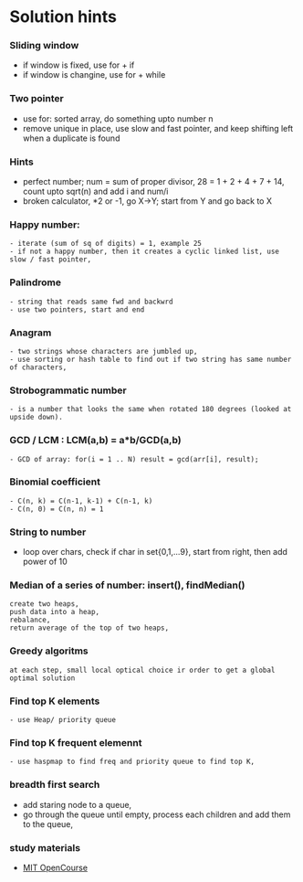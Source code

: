 # Solution hints

### Sliding window
  - if window is fixed, use for + if
  - if window is changine, use for + while

### Two pointer
  - use for: sorted array, do something upto number n
  - remove unique in place, use slow and fast pointer, and keep shifting left when a duplicate is found
  
### Hints
  - perfect number; num = sum of proper divisor, 28 = 1 + 2 + 4 + 7 + 14, count upto sqrt(n) and add i and num/i
  - broken calculator, *2 or -1, go X->Y; start from Y and go back to X



### Happy number:
    - iterate (sum of sq of digits) = 1, example 25
    - if not a happy number, then it creates a cyclic linked list, use slow / fast pointer,

### Palindrome
    - string that reads same fwd and backwrd
    - use two pointers, start and end 
   
### Anagram 
    - two strings whose characters are jumbled up, 
    - use sorting or hash table to find out if two string has same number of characters, 

### Strobogrammatic number
    - is a number that looks the same when rotated 180 degrees (looked at upside down).


### GCD / LCM : LCM(a,b) = a*b/GCD(a,b)    
    - GCD of array: for(i = 1 .. N) result = gcd(arr[i], result);

### Binomial coefficient
    - C(n, k) = C(n-1, k-1) + C(n-1, k)
    - C(n, 0) = C(n, n) = 1

### String to number
- loop over chars, check if char in set{0,1,...9}, start from right, then add power of 10 

### Median of a series of number: insert(), findMedian()
    create two heaps, 
    push data into a heap, 
    rebalance,
    return average of the top of two heaps, 
    
### Greedy algoritms
    at each step, small local optical choice ir order to get a global optimal solution

### Find top K elements
    - use Heap/ priority queue
    
### Find top K frequent elemennt
    - use haspmap to find freq and priority queue to find top K,

### breadth first search
  - add staring node to a queue, 
  - go through the queue until empty, process each children and add them to the queue, 


### study materials
- [MIT OpenCourse](https://www.youtube.com/watch?v=HtSuA80QTyo)
